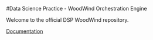 #Data Science Practice - WoodWind Orchestration Engine

Welcome to the official DSP WoodWind repository.


[Documentation](https://dev.azure.com/steelcase/Analytics/_wiki/wikis/Analytics.wiki/9307/Orchestration)